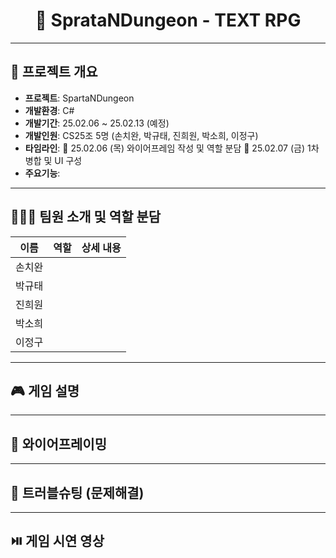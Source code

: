 <div align="center">
 
# 📘 SprataNDungeon - TEXT RPG
 
</div>

---

## 📌 프로젝트 개요

- **프로젝트**: SpartaNDungeon
- **개발환경**: C#
- **개발기간**: 25.02.06 ~ 25.02.13 (예정)
- **개발인원**: CS25조 5명 (손치완, 박규태, 진희원, 박소희, 이정구)
- **타임라인**:
  🔹 25.02.06 (목) 와이어프레임 작성 및 역할 분담
  🔹 25.02.07 (금) 1차 병합 및 UI 구성
- **주요기능**: 


---

## 🧑‍🤝‍🧑 팀원 소개 및 역할 분담

| 이름 | 역할 | 상세 내용 |
|------|------|-----------|
| 손치완 | | |
| 박규태 | | |
| 진희원 | | |
| 박소희 | | |
| 이정구 | | |

---

## 🎮 게임 설명

---

## 📖 와이어프레이밍

---

## 🚀 트러블슈팅 (문제해결)

---

## ⏯️ 게임 시연 영상

